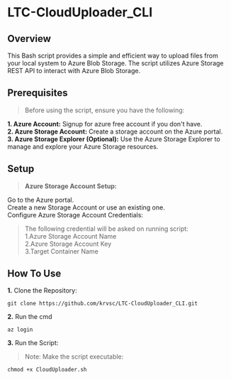 # LTC-CloudUploader_CLI

## Overview

This Bash script provides a simple and efficient way to upload files from your local system to Azure Blob Storage. The script utilizes Azure Storage REST API to interact with Azure Blob Storage.

## Prerequisites

>Before using the script, ensure you have the following:

**1. Azure Account:** Signup for azure free account if you don't have.<br>
**2. Azure Storage Account:** Create a storage account on the Azure portal. <br>
**3. Azure Storage Explorer (Optional):** Use the Azure Storage Explorer to manage and explore your Azure Storage resources.

## Setup

>**Azure Storage Account Setup:**

Go to the Azure portal. <br>
Create a new Storage Account or use an existing one.<br>
Configure Azure Storage Account Credentials:
> The following credential will be asked on running script: <br>
>1.Azure Storage Account Name <br>
>2.Azure Storage Account Key <br>
>3.Target Container Name <br>

## **How To Use**
**1.** Clone the Repository:<br>
```
git clone https://github.com/krvsc/LTC-CloudUploader_CLI.git
```

**2.** Run the cmd 
```
az login
```

**3.** Run the Script:

>Note: Make the script executable:
```
chmod +x CloudUploader.sh
```
